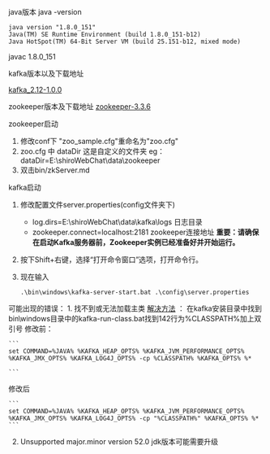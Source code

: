 
java版本
java -version
```
java version "1.8.0_151"
Java(TM) SE Runtime Environment (build 1.8.0_151-b12)
Java HotSpot(TM) 64-Bit Server VM (build 25.151-b12, mixed mode)
```
javac 1.8.0_151


kafka版本以及下载地址

[kafka_2.12-1.0.0](http://mirrors.hust.edu.cn/apache/kafka/1.0.0/kafka_2.12-1.0.0.tgz)

zookeeper版本及下载地址
[zookeeper-3.3.6](http://mirrors.hust.edu.cn/apache/zookeeper/zookeeper-3.3.6/zookeeper-3.3.6.tar.gz)

zookeeper启动
1. 修改conf下 "zoo_sample.cfg"重命名为"zoo.cfg"
2. zoo.cfg 中 dataDir 这是自定义的文件夹
	eg：dataDir=E:\shiroWebChat\data\zookeeper
3. 双击bin/zkServer.md


kafka启动
1. 修改配置文件server.properties(config文件夹下)
	- log.dirs=E:\shiroWebChat\data\kafka\logs 日志目录
	- zookeeper.connect=localhost:2181 zookeeper连接地址
	**重要：请确保在启动Kafka服务器前，Zookeeper实例已经准备好并开始运行。**
2. 按下Shift+右键，选择“打开命令窗口”选项，打开命令行。
3. 现在输入

	```
	.\bin\windows\kafka-server-start.bat .\config\server.properties   
	```

可能出现的错误： 
	1. 找不到或无法加载主类
	[解决方法](http://blog.csdn.net/u012931508/article/details/55211390) ：
	在kafka安装目录中找到bin\windows目录中的kafka-run-class.bat找到142行为%CLASSPATH%加上双引号
	修改前： 
	
	```
	set COMMAND=%JAVA% %KAFKA_HEAP_OPTS% %KAFKA_JVM_PERFORMANCE_OPTS% %KAFKA_JMX_OPTS% %KAFKA_LOG4J_OPTS% -cp %CLASSPATH% %KAFKA_OPTS% %*
	
	```
修改后
	
	```
	set COMMAND=%JAVA% %KAFKA_HEAP_OPTS% %KAFKA_JVM_PERFORMANCE_OPTS% %KAFKA_JMX_OPTS% %KAFKA_LOG4J_OPTS% -cp "%CLASSPATH%" %KAFKA_OPTS% %*
	```
2. Unsupported major.minor version 52.0
	jdk版本可能需要升级
	

	
		
	